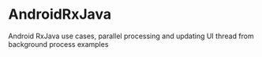 # AndroidRxJava
Android RxJava use cases, parallel processing and updating UI thread from background process examples
